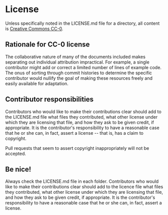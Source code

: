 # License

Unless specifically noted in the LICENSE.md file for a directory, all content is [Creative Commons CC-0](http://creativecommons.org/publicdomain/zero/1.0/). 

## Rationale for CC-0 license

The collaborative nature of many of the documents included makes separating out individual attribution impractical. For example, a single contributor might add or correct a limited number of lines of example code. The onus of sorting through commit histories to determine the specific contributor would nullify the goal of making these resources freely and easily available for adaptation.

## Contributor responsibilities

Contributors who would like to make their contributions clear should add to the LICENSE.md file what files they contributed, what other license under which they are licensing that file, and how they ask to be given credit, if appropriate. It is the contributor's responsibility to have a reasonable case that he or she can, in fact, assert a license -- that is, has a claim to copyright.

Pull requests that seem to assert copyright inappropriately will not be accepted.


## Be nice!

Always check the LICENSE.md file in each folder. Contributors who would like to make their contributions clear should add to the licence file what files they contributed, what other license under which they are licensing that file, and how they ask to be given credit, if appropriate. It is the contributor's responsibility to have a reasonable case that he or she can, in fact, assert a license.

